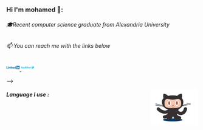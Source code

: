 <h3>Hi I'm mohamed 👋:</h3>
<h6>🎓Recent computer science graduate from Alexandria University </h6>
<h6>📫 You can reach me with the links below</h6>
 <align="center"> 
<a href="https://www.linkedin.com/in/muhamedhassan007/">
<img align="center alt="Twitter" src="https://github.com/muhamedhassan007/muhamedhassan007/blob/master/Linkedin-Logo.png" width="7%" height="7%" >
<a href="https://twitter.com/muhamed2711">
<img align="center alt="Twitter" src="https://github.com/muhamedhassan007/muhamedhassan007/blob/master/twitter.jpg" width="7%" height="7%" >


 </p>

<a href="https://www.instagram.com/muhamed.hassan_x/?hl=en"></a> -->

 <img src="https://github.com/muhamedhassan007/muhamedhassan007/blob/master/logo.gif" align="right" width="25%"> 
<!--
**muhamedhassan007/muhamedhassan007** is a ✨ _special_ ✨ repository because its `README.md` (this file) appears on your GitHub profile.
-->
<h5>Language I use :</h5>

